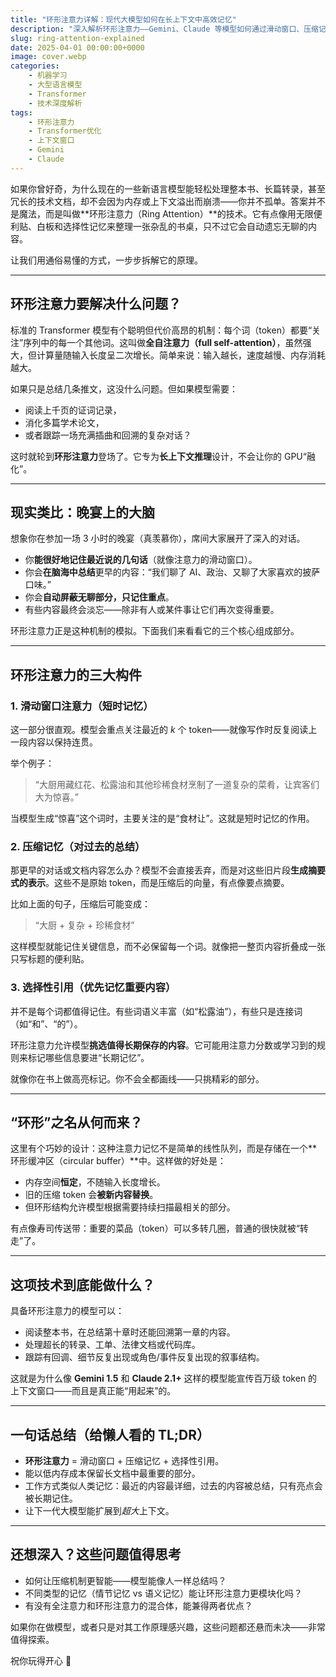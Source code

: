 ```yaml
---
title: "环形注意力详解：现代大模型如何在长上下文中高效记忆"
description: "深入解析环形注意力——Gemini、Claude 等模型如何通过滑动窗口、压缩记忆和选择性引用等巧妙机制高效处理超长上下文。"
slug: ring-attention-explained
date: 2025-04-01 00:00:00+0000
image: cover.webp
categories:
    - 机器学习
    - 大型语言模型
    - Transformer
    - 技术深度解析
tags:
    - 环形注意力
    - Transformer优化
    - 上下文窗口
    - Gemini
    - Claude
---
```


如果你曾好奇，为什么现在的一些新语言模型能轻松处理整本书、长篇转录，甚至冗长的技术文档，却不会因为内存或上下文溢出而崩溃——你并不孤单。答案并不是魔法，而是叫做**环形注意力（Ring Attention）**的技术。它有点像用无限便利贴、白板和选择性记忆来整理一张杂乱的书桌，只不过它会自动遗忘无聊的内容。

让我们用通俗易懂的方式，一步步拆解它的原理。

---

## 环形注意力要解决什么问题？

标准的 Transformer 模型有个聪明但代价高昂的机制：每个词（token）都要“关注”序列中的每一个其他词。这叫做**全自注意力（full self-attention）**，虽然强大，但计算量随输入长度呈二次增长。简单来说：输入越长，速度越慢、内存消耗越大。

如果只是总结几条推文，这没什么问题。但如果模型需要：

- 阅读上千页的证词记录，
- 消化多篇学术论文，
- 或者跟踪一场充满插曲和回溯的复杂对话？

这时就轮到**环形注意力**登场了。它专为**长上下文推理**设计，不会让你的 GPU“融化”。

---

## 现实类比：晚宴上的大脑

想象你在参加一场 3 小时的晚宴（真羡慕你），席间大家展开了深入的对话。

- 你**能很好地记住最近说的几句话**（就像注意力的滑动窗口）。
- 你会**在脑海中总结**更早的内容：“我们聊了 AI、政治、又聊了大家喜欢的披萨口味。”
- 你会**自动屏蔽无聊部分，只记住重点**。
- 有些内容最终会淡忘——除非有人或某件事让它们再次变得重要。

环形注意力正是这种机制的模拟。下面我们来看看它的三个核心组成部分。

---

## 环形注意力的三大构件

### 1. 滑动窗口注意力（短时记忆）

这一部分很直观。模型会重点关注最近的 *k* 个 token——就像写作时反复阅读上一段内容以保持连贯。

举个例子：
> “大厨用藏红花、松露油和其他珍稀食材烹制了一道复杂的菜肴，让宾客们大为惊喜。”

当模型生成“惊喜”这个词时，主要关注的是“食材让”。这就是短时记忆的作用。

### 2. 压缩记忆（对过去的总结）

那更早的对话或文档内容怎么办？模型不会直接丢弃，而是对这些旧片段**生成摘要式的表示**。这些不是原始 token，而是压缩后的向量，有点像要点摘要。

比如上面的句子，压缩后可能变成：
> “大厨 + 复杂 + 珍稀食材”

这样模型就能记住关键信息，而不必保留每一个词。就像把一整页内容折叠成一张只写标题的便利贴。

### 3. 选择性引用（优先记忆重要内容）

并不是每个词都值得记住。有些词语义丰富（如“松露油”），有些只是连接词（如“和”、“的”）。

环形注意力允许模型**挑选值得长期保存的内容**。它可能用注意力分数或学习到的规则来标记哪些信息要进“长期记忆”。

就像你在书上做高亮标记。你不会全都画线——只挑精彩的部分。

---

## “环形”之名从何而来？

这里有个巧妙的设计：这种注意力记忆不是简单的线性队列，而是存储在一个**环形缓冲区（circular buffer）**中。这样做的好处是：

- 内存空间**恒定**，不随输入长度增长。
- 旧的压缩 token 会**被新内容替换**。
- 但环形结构允许模型根据需要持续扫描最相关的部分。

有点像寿司传送带：重要的菜品（token）可以多转几圈，普通的很快就被“转走”了。

---

## 这项技术到底能做什么？

具备环形注意力的模型可以：

- 阅读整本书，在总结第十章时还能回溯第一章的内容。
- 处理超长的转录、工单、法律文档或代码库。
- 跟踪有回调、细节反复出现或角色/事件反复出现的叙事结构。

这就是为什么像 **Gemini 1.5** 和 **Claude 2.1+** 这样的模型能宣传百万级 token 的上下文窗口——而且是真正能“用起来”的。

---

## 一句话总结（给懒人看的 TL;DR）

- **环形注意力** = 滑动窗口 + 压缩记忆 + 选择性引用。
- 能以低内存成本保留长文档中最重要的部分。
- 工作方式类似人类记忆：最近的内容最详细，过去的内容被总结，只有亮点会被长期记住。
- 让下一代大模型能扩展到*超大*上下文。

---

## 还想深入？这些问题值得思考

- 如何让压缩机制更智能——模型能像人一样总结吗？
- 不同类型的记忆（情节记忆 vs 语义记忆）能让环形注意力更模块化吗？
- 有没有全注意力和环形注意力的混合体，能兼得两者优点？

如果你在做模型，或者只是对其工作原理感兴趣，这些问题都还悬而未决——非常值得探索。

祝你玩得开心 🧠